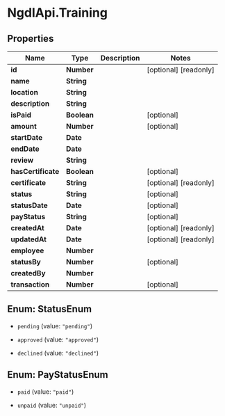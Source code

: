 # NgdlApi.Training

## Properties

Name | Type | Description | Notes
------------ | ------------- | ------------- | -------------
**id** | **Number** |  | [optional] [readonly] 
**name** | **String** |  | 
**location** | **String** |  | 
**description** | **String** |  | 
**isPaid** | **Boolean** |  | [optional] 
**amount** | **Number** |  | [optional] 
**startDate** | **Date** |  | 
**endDate** | **Date** |  | 
**review** | **String** |  | 
**hasCertificate** | **Boolean** |  | [optional] 
**certificate** | **String** |  | [optional] [readonly] 
**status** | **String** |  | [optional] 
**statusDate** | **Date** |  | [optional] 
**payStatus** | **String** |  | [optional] 
**createdAt** | **Date** |  | [optional] [readonly] 
**updatedAt** | **Date** |  | [optional] [readonly] 
**employee** | **Number** |  | 
**statusBy** | **Number** |  | [optional] 
**createdBy** | **Number** |  | 
**transaction** | **Number** |  | [optional] 



## Enum: StatusEnum


* `pending` (value: `"pending"`)

* `approved` (value: `"approved"`)

* `declined` (value: `"declined"`)





## Enum: PayStatusEnum


* `paid` (value: `"paid"`)

* `unpaid` (value: `"unpaid"`)




